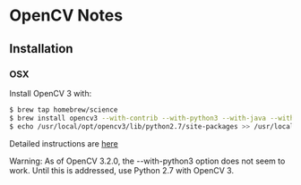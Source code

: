 # OpenCV Notes

## Installation

### OSX

Install OpenCV 3 with:

```bash
$ brew tap homebrew/science
$ brew install opencv3 --with-contrib --with-python3 --with-java --with-examples 
$ echo /usr/local/opt/opencv3/lib/python2.7/site-packages >> /usr/local/lib/python2.7/site-packages/opencv3.pth
```

Detailed instructions are 
[here](http://www.pyimagesearch.com/2016/12/19/install-opencv-3-on-macos-with-homebrew-the-easy-way/)

<aside class="warning">
Warning: As of OpenCV 3.2.0, the --with-python3 option does not seem to work. Until this is 
addressed, use Python 2.7 with OpenCV 3.
</aside>
